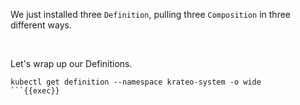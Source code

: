 We just installed three `Definition`, pulling three `Composition` in three different ways.

<br>

Let's wrap up our Definitions.

```plain
kubectl get definition --namespace krateo-system -o wide
```{{exec}}
